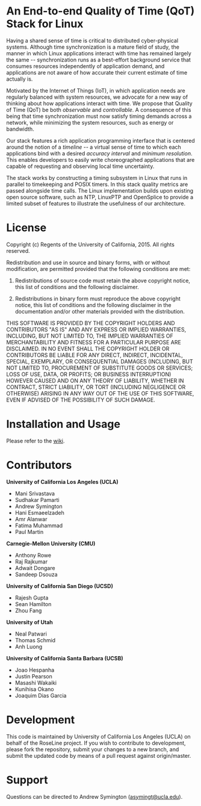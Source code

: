 # An End-to-end Quality of Time (QoT) Stack for Linux #

Having a shared sense of time is critical to distributed cyber-physical systems. Although time synchronization is a mature field of study, the manner in which Linux applications interact with time has remained largely the same -- synchronization runs as a best-effort background service that consumes resources independently of application demand, and applications are not aware of how accurate their current estimate of time actually is.

Motivated by the Internet of Things (IoT), in which application needs are regularly balanced with system resources, we advocate for a new way of thinking about how applications interact with time. We propose that Quality of Time (QoT) be both *observable* and *controllable*. A consequence of this being that time synchronization must now satisfy timing demands across a network, while minimizing the system resources, such as energy or bandwidth. 

Our stack features a rich application programming interface that is centered around the notion of a *timeline* -- a virtual sense of time to which each applications bind with a desired *accuracy interval* and *minimum resolution*. This enables developers to easily write choreographed applications that are capable of requesting and observing local time uncertainty. 

The stack works by constructing a timing subsystem in Linux that runs in parallel to timekeeping and POSIX timers. In this stack quality metrics are passed alongside time calls. The Linux implementation builds upon existing open source software, such as NTP, LinuxPTP and OpenSplice to provide a limited subset of features to illustrate the usefulness of our architecture.

# License #

Copyright (c) Regents of the University of California, 2015.
All rights reserved.

Redistribution and use in source and binary forms, with or without modification, are permitted provided that the following conditions are met:

1. Redistributions of source code must retain the above copyright notice, this list of conditions and the following disclaimer.

2. Redistributions in binary form must reproduce the above copyright notice, this list of conditions and the following disclaimer in the documentation and/or other materials provided with the distribution.

THIS SOFTWARE IS PROVIDED BY THE COPYRIGHT HOLDERS AND CONTRIBUTORS "AS IS" AND ANY EXPRESS OR IMPLIED WARRANTIES, INCLUDING, BUT NOT LIMITED TO, THE IMPLIED WARRANTIES OF MERCHANTABILITY AND FITNESS FOR A PARTICULAR PURPOSE ARE DISCLAIMED. IN NO EVENT SHALL THE COPYRIGHT HOLDER OR CONTRIBUTORS BE LIABLE FOR ANY DIRECT, INDIRECT, INCIDENTAL, SPECIAL, EXEMPLARY, OR CONSEQUENTIAL DAMAGES (INCLUDING, BUT NOT LIMITED TO, PROCUREMENT OF SUBSTITUTE GOODS OR SERVICES; LOSS OF USE, DATA, OR PROFITS; OR BUSINESS INTERRUPTION) HOWEVER CAUSED AND ON ANY THEORY OF LIABILITY, WHETHER IN CONTRACT, STRICT LIABILITY, OR TORT (INCLUDING NEGLIGENCE OR OTHERWISE) ARISING IN ANY WAY OUT OF THE USE OF THIS SOFTWARE, EVEN IF ADVISED OF THE POSSIBILITY OF SUCH DAMAGE.

# Installation and Usage #

Please refer to the [wiki](https://bitbucket.org/rose-line/qot-stack/wiki).

# Contributors #

**University of California Los Angeles (UCLA)**

* Mani Srivastava
* Sudhakar Pamarti
* Andrew Symington
* Hani Esmaeelzadeh
* Amr Alanwar
* Fatima Muhammad
* Paul Martin

**Carnegie-Mellon University (CMU)**

* Anthony Rowe
* Raj Rajkumar
* Adwait Dongare
* Sandeep Dsouza

**University of California San Diego (UCSD)**

* Rajesh Gupta
* Sean Hamilton
* Zhou Fang

**University of Utah**

* Neal Patwari
* Thomas Schmid
* Anh Luong

**University of California Santa Barbara (UCSB)**

* Joao Hespanha
* Justin Pearson
* Masashi Wakaiki
* Kunihisa Okano
* Joaquim Dias Garcia

# Development #

This code is maintained by University of California Los Angeles (UCLA) on behalf of the RoseLine project. If you wish to contribute to development, please fork the repository, submit your changes to a new branch, and submit the updated code by means of a pull request against origin/master.

# Support #

Questions can be directed to Andrew Symington (asymingt@ucla.edu).